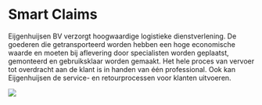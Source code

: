 # Smart Claims

Eijgenhuijsen BV verzorgt hoogwaardige logistieke dienstverlening. De goederen die getransporteerd worden hebben een hoge economische waarde en moeten bij aflevering door specialisten worden geplaatst, gemonteerd en gebruiksklaar worden gemaakt. Het hele proces van vervoer tot overdracht aan de klant is in handen van één professional. Ook kan Eijgenhuijsen de service- en retourprocessen voor klanten uitvoeren.

![](https://www.eijgenhuijsen.nl/wp-content/uploads/2018/02/Onderzoek_Eijgehuijsen.jpg)
